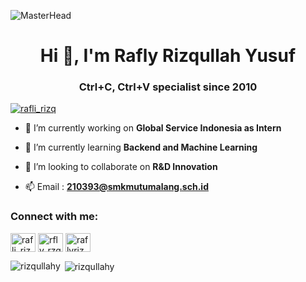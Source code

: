 ![MasterHead](https://firebasestorage.googleapis.com/v0/b/flexi-coding.appspot.com/o/dempgi7-520f8d5f-63d4-4453-8822-dbc149ae27f8.gif?alt=media&token=91c0c7b2-93c3-4029-b011-1a8703c5730d)

<h1 align="center">Hi 👋, I'm Rafly Rizqullah Yusuf</h1>
<h3 align="center">Ctrl+C, Ctrl+V specialist since 2010</h3>

<p align="left"> <a href="https://twitter.com/rafli_rizq" target="blank"><img src="https://img.shields.io/twitter/follow/rafli_rizq?logo=twitter&style=for-the-badge" alt="rafli_rizq" /></a> </p>

- 🔭 I’m currently working on **Global Service Indonesia as Intern**

- 🌱 I’m currently learning **Backend and Machine Learning**

- 👯 I’m looking to collaborate on **R&D Innovation**

- 📫 Email :  **210393@smkmutumalang.sch.id**



<h3 align="left">Connect with me:</h3>
<p align="left">
<a href="https://twitter.com/rafli_rizq" target="blank"><img align="center" src="https://raw.githubusercontent.com/rahuldkjain/github-profile-readme-generator/master/src/images/icons/Social/twitter.svg" alt="rafli_rizq" height="30" width="40" /></a>
<a href="https://instagram.com/rfly_rzqllh" target="blank"><img align="center" src="https://raw.githubusercontent.com/rahuldkjain/github-profile-readme-generator/master/src/images/icons/Social/instagram.svg" alt="rfly_rzqllh" height="30" width="40" /></a>
<a href="https://discord.gg/raflyrizqullahyusuf" target="blank"><img align="center" src="https://raw.githubusercontent.com/rahuldkjain/github-profile-readme-generator/master/src/images/icons/Social/discord.svg" alt="raflyrizqullahyusuf" height="30" width="40" /></a>
</p>


<p><img align="left" src="https://github-readme-stats.vercel.app/api/top-langs?username=rizqullahy&show_icons=true&locale=en&layout=compact" alt="rizqullahy" /></p>

<p>&nbsp;<img align="center" src="https://github-readme-stats.vercel.app/api?username=rizqullahy&show_icons=true&locale=en" alt="rizqullahy" /></p>


